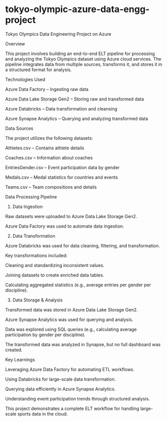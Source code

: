 # tokyo-olympic-azure-data-engg-project
Tokyo Olympics Data Engineering Project on Azure

Overview

This project involves building an end-to-end ELT pipeline for processing and analyzing the Tokyo Olympics dataset using Azure cloud services. The pipeline integrates data from multiple sources, transforms it, and stores it in a structured format for analysis.

Technologies Used

Azure Data Factory – Ingesting raw data

Azure Data Lake Storage Gen2 – Storing raw and transformed data

Azure Databricks – Data transformation and cleansing

Azure Synapse Analytics – Querying and analyzing transformed data

Data Sources

The project utilizes the following datasets:

Athletes.csv – Contains athlete details

Coaches.csv – Information about coaches

EntriesGender.csv – Event participation data by gender

Medals.csv – Medal statistics for countries and events

Teams.csv – Team compositions and details

Data Processing Pipeline

1. Data Ingestion

Raw datasets were uploaded to Azure Data Lake Storage Gen2.

Azure Data Factory was used to automate data ingestion.

2. Data Transformation

Azure Databricks was used for data cleaning, filtering, and transformation.

Key transformations included:

Cleaning and standardizing inconsistent values.

Joining datasets to create enriched data tables.

Calculating aggregated statistics (e.g., average entries per gender per discipline).

3. Data Storage & Analysis

Transformed data was stored in Azure Data Lake Storage Gen2.

Azure Synapse Analytics was used for querying and analysis.

Data was explored using SQL queries (e.g., calculating average participation by gender per discipline).

The transformed data was analyzed in Synapse, but no full dashboard was created.

Key Learnings

Leveraging Azure Data Factory for automating ETL workflows.

Using Databricks for large-scale data transformation.

Querying data efficiently in Azure Synapse Analytics.

Understanding event participation trends through structured analysis.

This project demonstrates a complete ELT workflow for handling large-scale sports data in the cloud.


